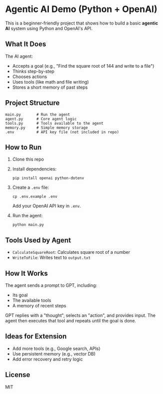 # Agentic AI Demo (Python + OpenAI)

This is a beginner-friendly project that shows how to build a basic **agentic AI** system using Python and OpenAI's API.

## What It Does
The AI agent:
- Accepts a goal (e.g., "Find the square root of 144 and write to a file")
- Thinks step-by-step
- Chooses actions
- Uses tools (like math and file writing)
- Stores a short memory of past steps

## Project Structure
```
main.py       # Run the agent
agent.py      # Core agent logic
tools.py      # Tools available to the agent
memory.py     # Simple memory storage
.env          # API key file (not included in repo)
```

## How to Run

1. Clone this repo
2. Install dependencies:
   ```
   pip install openai python-dotenv
   ```
3. Create a `.env` file:
   ```
   cp .env.example .env
   ```
   Add your OpenAI API key in `.env`.

4. Run the agent:
   ```
   python main.py
   ```

##  Tools Used by Agent
- `CalculateSquareRoot`: Calculates square root of a number
- `WriteToFile`: Writes text to `output.txt`

##  How It Works
The agent sends a prompt to GPT, including:
- Its goal
- The available tools
- A memory of recent steps

GPT replies with a "thought", selects an "action", and provides input. The agent then executes that tool and repeats until the goal is done.

##  Ideas for Extension
- Add more tools (e.g., Google search, APIs)
- Use persistent memory (e.g., vector DB)
- Add error recovery and retry logic

##  License
MIT

